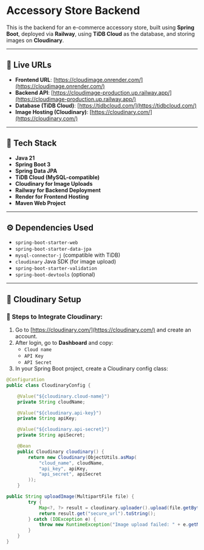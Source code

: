 # Accessory Store Backend

This is the backend for an e-commerce accessory store, built using **Spring Boot**, deployed via **Railway**, using **TiDB Cloud** as the database, and storing images on **Cloudinary**.

---

## 🚀 Live URLs

- **Frontend URL**: [https://cloudimage.onrender.com/](https://cloudimage.onrender.com/)
- **Backend API**: [https://cloudimage-production.up.railway.app/](https://cloudimage-production.up.railway.app/)
- **Database (TiDB Cloud)**: [https://tidbcloud.com/](https://tidbcloud.com/)
- **Image Hosting (Cloudinary)**: [https://cloudinary.com/](https://cloudinary.com/)

---

## 🧰 Tech Stack

- **Java 21**
- **Spring Boot 3**
- **Spring Data JPA**
- **TiDB Cloud (MySQL-compatible)**
- **Cloudinary for Image Uploads**
- **Railway for Backend Deployment**
- **Render for Frontend Hosting**
- **Maven Web Project**

---

## ⚙️ Dependencies Used

- `spring-boot-starter-web`
- `spring-boot-starter-data-jpa`
- `mysql-connector-j` (compatible with TiDB)
- `cloudinary` Java SDK (for image upload)
- `spring-boot-starter-validation`
- `spring-boot-devtools` (optional)

---

## 🔐 Cloudinary Setup

### 🔹 Steps to Integrate Cloudinary:

1. Go to [https://cloudinary.com/](https://cloudinary.com/) and create an account.
2. After login, go to **Dashboard** and copy:
   - `Cloud name`
   - `API Key`
   - `API Secret`
3. In your Spring Boot project, create a Cloudinary config class:

```java
@Configuration
public class CloudinaryConfig {

    @Value("${cloudinary.cloud-name}")
    private String cloudName;

    @Value("${cloudinary.api-key}")
    private String apiKey;

    @Value("${cloudinary.api-secret}")
    private String apiSecret;

    @Bean
    public Cloudinary cloudinary() {
        return new Cloudinary(ObjectUtils.asMap(
            "cloud_name", cloudName,
            "api_key", apiKey,
            "api_secret", apiSecret
        ));
    }

public String uploadImage(MultipartFile file) {
        try {
            Map<?, ?> result = cloudinary.uploader().upload(file.getBytes(), ObjectUtils.emptyMap());
            return result.get("secure_url").toString();
        } catch (IOException e) {
            throw new RuntimeException("Image upload failed: " + e.getMessage());
        }
    }
}
  
